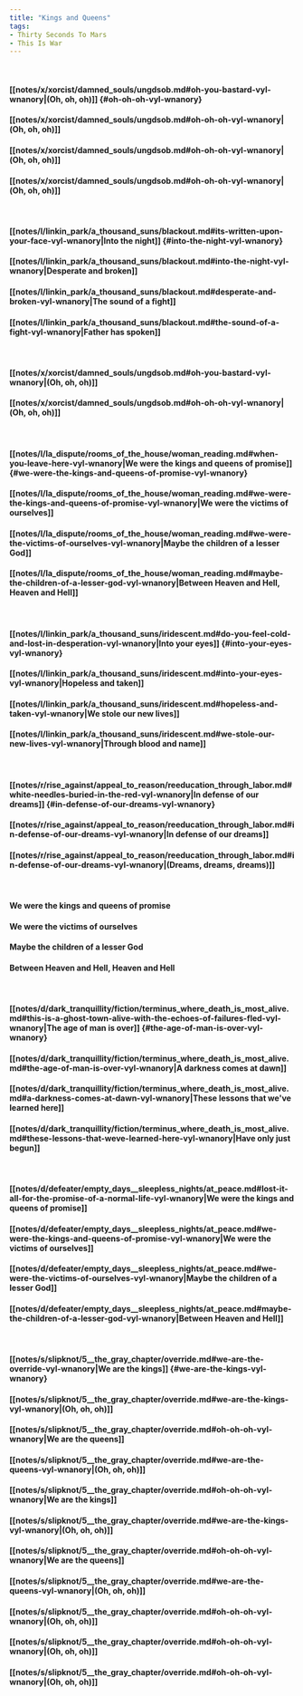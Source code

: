 ```yaml
---
title: "Kings and Queens"
tags:
- Thirty Seconds To Mars
- This Is War
---
```

&nbsp;
#### [[notes/x/xorcist/damned_souls/ungdsob.md#oh-you-bastard-vyl-wnanory|(Oh, oh, oh)]] {#oh-oh-oh-vyl-wnanory}
#### [[notes/x/xorcist/damned_souls/ungdsob.md#oh-oh-oh-vyl-wnanory|(Oh, oh, oh)]]
#### [[notes/x/xorcist/damned_souls/ungdsob.md#oh-oh-oh-vyl-wnanory|(Oh, oh, oh)]]
#### [[notes/x/xorcist/damned_souls/ungdsob.md#oh-oh-oh-vyl-wnanory|(Oh, oh, oh)]]
&nbsp;
#### [[notes/l/linkin_park/a_thousand_suns/blackout.md#its-written-upon-your-face-vyl-wnanory|Into the night]] {#into-the-night-vyl-wnanory}
#### [[notes/l/linkin_park/a_thousand_suns/blackout.md#into-the-night-vyl-wnanory|Desperate and broken]]
#### [[notes/l/linkin_park/a_thousand_suns/blackout.md#desperate-and-broken-vyl-wnanory|The sound of a fight]]
#### [[notes/l/linkin_park/a_thousand_suns/blackout.md#the-sound-of-a-fight-vyl-wnanory|Father has spoken]]
&nbsp;
#### [[notes/x/xorcist/damned_souls/ungdsob.md#oh-you-bastard-vyl-wnanory|(Oh, oh, oh)]]
#### [[notes/x/xorcist/damned_souls/ungdsob.md#oh-oh-oh-vyl-wnanory|(Oh, oh, oh)]]
&nbsp;
#### [[notes/l/la_dispute/rooms_of_the_house/woman_reading.md#when-you-leave-here-vyl-wnanory|We were the kings and queens of promise]] {#we-were-the-kings-and-queens-of-promise-vyl-wnanory}
#### [[notes/l/la_dispute/rooms_of_the_house/woman_reading.md#we-were-the-kings-and-queens-of-promise-vyl-wnanory|We were the victims of ourselves]]
#### [[notes/l/la_dispute/rooms_of_the_house/woman_reading.md#we-were-the-victims-of-ourselves-vyl-wnanory|Maybe the children of a lesser God]]
#### [[notes/l/la_dispute/rooms_of_the_house/woman_reading.md#maybe-the-children-of-a-lesser-god-vyl-wnanory|Between Heaven and Hell, Heaven and Hell]]
&nbsp;
#### [[notes/l/linkin_park/a_thousand_suns/iridescent.md#do-you-feel-cold-and-lost-in-desperation-vyl-wnanory|Into your eyes]] {#into-your-eyes-vyl-wnanory}
#### [[notes/l/linkin_park/a_thousand_suns/iridescent.md#into-your-eyes-vyl-wnanory|Hopeless and taken]]
#### [[notes/l/linkin_park/a_thousand_suns/iridescent.md#hopeless-and-taken-vyl-wnanory|We stole our new lives]]
#### [[notes/l/linkin_park/a_thousand_suns/iridescent.md#we-stole-our-new-lives-vyl-wnanory|Through blood and name]]
&nbsp;
#### [[notes/r/rise_against/appeal_to_reason/reeducation_through_labor.md#white-needles-buried-in-the-red-vyl-wnanory|In defense of our dreams]] {#in-defense-of-our-dreams-vyl-wnanory}
#### [[notes/r/rise_against/appeal_to_reason/reeducation_through_labor.md#in-defense-of-our-dreams-vyl-wnanory|In defense of our dreams]]
#### [[notes/r/rise_against/appeal_to_reason/reeducation_through_labor.md#in-defense-of-our-dreams-vyl-wnanory|(Dreams, dreams, dreams)]]
&nbsp;
#### We were the kings and queens of promise
#### We were the victims of ourselves
#### Maybe the children of a lesser God
#### Between Heaven and Hell, Heaven and Hell
&nbsp;
#### [[notes/d/dark_tranquillity/fiction/terminus_where_death_is_most_alive.md#this-is-a-ghost-town-alive-with-the-echoes-of-failures-fled-vyl-wnanory|The age of man is over]] {#the-age-of-man-is-over-vyl-wnanory}
#### [[notes/d/dark_tranquillity/fiction/terminus_where_death_is_most_alive.md#the-age-of-man-is-over-vyl-wnanory|A darkness comes at dawn]]
#### [[notes/d/dark_tranquillity/fiction/terminus_where_death_is_most_alive.md#a-darkness-comes-at-dawn-vyl-wnanory|These lessons that we've learned here]]
#### [[notes/d/dark_tranquillity/fiction/terminus_where_death_is_most_alive.md#these-lessons-that-weve-learned-here-vyl-wnanory|Have only just begun]]
&nbsp;
#### [[notes/d/defeater/empty_days__sleepless_nights/at_peace.md#lost-it-all-for-the-promise-of-a-normal-life-vyl-wnanory|We were the kings and queens of promise]]
#### [[notes/d/defeater/empty_days__sleepless_nights/at_peace.md#we-were-the-kings-and-queens-of-promise-vyl-wnanory|We were the victims of ourselves]]
#### [[notes/d/defeater/empty_days__sleepless_nights/at_peace.md#we-were-the-victims-of-ourselves-vyl-wnanory|Maybe the children of a lesser God]]
#### [[notes/d/defeater/empty_days__sleepless_nights/at_peace.md#maybe-the-children-of-a-lesser-god-vyl-wnanory|Between Heaven and Hell]]
&nbsp;
#### [[notes/s/slipknot/5__the_gray_chapter/override.md#we-are-the-override-vyl-wnanory|We are the kings]] {#we-are-the-kings-vyl-wnanory}
#### [[notes/s/slipknot/5__the_gray_chapter/override.md#we-are-the-kings-vyl-wnanory|(Oh, oh, oh)]]
#### [[notes/s/slipknot/5__the_gray_chapter/override.md#oh-oh-oh-vyl-wnanory|We are the queens]]
#### [[notes/s/slipknot/5__the_gray_chapter/override.md#we-are-the-queens-vyl-wnanory|(Oh, oh, oh)]]
#### [[notes/s/slipknot/5__the_gray_chapter/override.md#oh-oh-oh-vyl-wnanory|We are the kings]]
#### [[notes/s/slipknot/5__the_gray_chapter/override.md#we-are-the-kings-vyl-wnanory|(Oh, oh, oh)]]
#### [[notes/s/slipknot/5__the_gray_chapter/override.md#oh-oh-oh-vyl-wnanory|We are the queens]]
#### [[notes/s/slipknot/5__the_gray_chapter/override.md#we-are-the-queens-vyl-wnanory|(Oh, oh, oh)]]
#### [[notes/s/slipknot/5__the_gray_chapter/override.md#oh-oh-oh-vyl-wnanory|(Oh, oh, oh)]]
#### [[notes/s/slipknot/5__the_gray_chapter/override.md#oh-oh-oh-vyl-wnanory|(Oh, oh, oh)]]
#### [[notes/s/slipknot/5__the_gray_chapter/override.md#oh-oh-oh-vyl-wnanory|(Oh, oh, oh)]]
